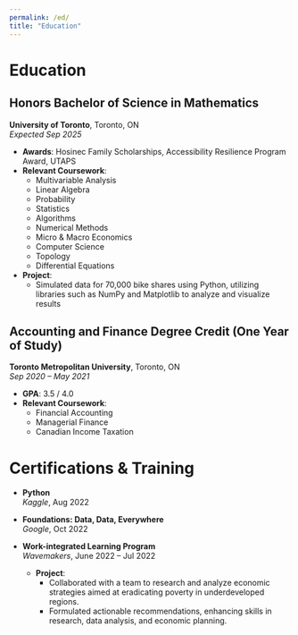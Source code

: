```yaml
---
permalink: /ed/
title: "Education"
---
```

# Education

## Honors Bachelor of Science in Mathematics
**University of Toronto**, Toronto, ON  
*Expected Sep 2025*

- **Awards**: Hosinec Family Scholarships, Accessibility Resilience Program Award, UTAPS
- **Relevant Coursework**: 
  - Multivariable Analysis
  - Linear Algebra
  - Probability
  - Statistics
  - Algorithms
  - Numerical Methods
  - Micro & Macro Economics
  - Computer Science
  - Topology
  - Differential Equations
- **Project**: 
  - Simulated data for 70,000 bike shares using Python, utilizing libraries such as NumPy and Matplotlib to analyze and visualize results

## Accounting and Finance Degree Credit (One Year of Study)
**Toronto Metropolitan University**, Toronto, ON  
*Sep 2020 – May 2021*

- **GPA**: 3.5 / 4.0
- **Relevant Coursework**: 
  - Financial Accounting
  - Managerial Finance
  - Canadian Income Taxation

# Certifications & Training

- **Python**  
  *Kaggle*, Aug 2022

- **Foundations: Data, Data, Everywhere**  
  *Google*, Oct 2022

- **Work-integrated Learning Program**  
  *Wavemakers*, June 2022 – Jul 2022
  - **Project**: 
    - Collaborated with a team to research and analyze economic strategies aimed at eradicating poverty in underdeveloped regions.
    - Formulated actionable recommendations, enhancing skills in research, data analysis, and economic planning.
